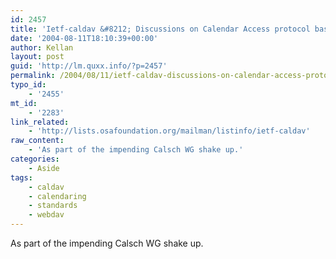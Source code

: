 ```yaml
---
id: 2457
title: 'Ietf-caldav &#8212; Discussions on Calendar Access protocol based on WebDAV'
date: '2004-08-11T18:10:39+00:00'
author: Kellan
layout: post
guid: 'http://lm.quxx.info/?p=2457'
permalink: /2004/08/11/ietf-caldav-discussions-on-calendar-access-protocol-based-on-webdav/
typo_id:
    - '2455'
mt_id:
    - '2283'
link_related:
    - 'http://lists.osafoundation.org/mailman/listinfo/ietf-caldav'
raw_content:
    - 'As part of the impending Calsch WG shake up.'
categories:
    - Aside
tags:
    - caldav
    - calendaring
    - standards
    - webdav
---
```


As part of the impending Calsch WG shake up.